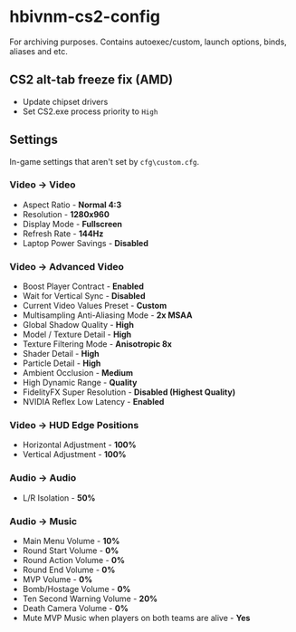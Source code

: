 # hbivnm-cs2-config
For archiving purposes. Contains autoexec/custom, launch options, binds, aliases and etc.

## CS2 alt-tab freeze fix (AMD)
* Update chipset drivers
* Set CS2.exe process priority to `High`

## Settings
In-game settings that aren't set by `cfg\custom.cfg`.

### Video -> Video
* Aspect Ratio - **Normal 4:3**
* Resolution - **1280x960**
* Display Mode - **Fullscreen**
* Refresh Rate - **144Hz**
* Laptop Power Savings - **Disabled**

### Video -> Advanced Video
* Boost Player Contract - **Enabled**
* Wait for Vertical Sync - **Disabled**
* Current Video Values Preset - **Custom**
* Multisampling Anti-Aliasing Mode - **2x MSAA**
* Global Shadow Quality - **High**
* Model / Texture Detail - **High**
* Texture Filtering Mode - **Anisotropic 8x**
* Shader Detail - **High**
* Particle Detail - **High**
* Ambient Occlusion - **Medium**
* High Dynamic Range - **Quality**
* FidelityFX Super Resolution - **Disabled (Highest Quality)**
* NVIDIA Reflex Low Latency - **Enabled**

### Video -> HUD Edge Positions
* Horizontal Adjustment - **100%**
* Vertical Adjustment - **100%**

### Audio -> Audio
* L/R Isolation - **50%**

### Audio -> Music
* Main Menu Volume - **10%**
* Round Start Volume - **0%**
* Round Action Volume - **0%**
* Round End Volume - **0%**
* MVP Volume - **0%**
* Bomb/Hostage Volume - **0%**
* Ten Second Warning Volume - **20%**
* Death Camera Volume - **0%**
* Mute MVP Music when players on both teams are alive - **Yes**
